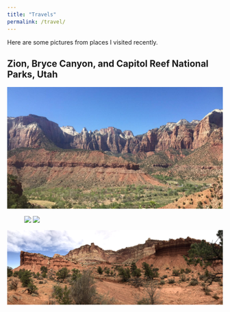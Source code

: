 ```yaml
---
title: "Travels"
permalink: /travel/
---
```


Here are some pictures from places I visited recently.

## Zion, Bryce Canyon, and Capitol Reef National Parks, Utah

<img src="/images/travel/IMG_1310.jpg">

<figure class="half">
    <img src="/images/travel/IMG_3415.jpg">
    <img src="/images/travel/IMG_3528.jpg">
</figure>

<img src="/images/travel/IMG_3716.jpg">
